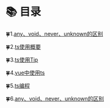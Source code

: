 # :books: 目录
    
:four_leaf_clover:1.[any、void、never、unknown的区别](./ts中any和void和never和unknown的区别.md)
    
:four_leaf_clover:2.[ts使用概要](./ts使用技巧.md)
    
:four_leaf_clover:3.[ts使用Tip](./ts使用提示.md)
    
:four_leaf_clover:4.[vue中使用ts](./ts在vue中的使用.md)
    
:four_leaf_clover:5.[ts编程](./ts编程资源.md)
    
:four_leaf_clover:6.[any、void、never、unknown的区别](./use/ts中any和void和never和unknown的区别.md)